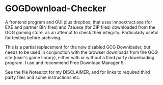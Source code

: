 # GOGDownload-Checker
A frontend program and GUI plus dropbox, that uses innoextract.exe (for EXE and partner BIN files) and 7za.exe (for ZIP files) downloaded from the GOG gaming store, as an attempt to check their integrity. Particularly useful for testing before archiving.

This is a partial replacement for the now disabled GOG Downloader, but needs to be used in conjunction with the browser downloads from the GOG site (user's game library), either with or without a third party downloading program. I use and recommend Free Download Manager 5.

See the file Notes.txt for my DISCLAIMER, and for links to required third party files and some instructions etc.
